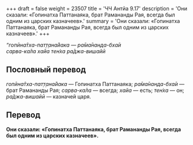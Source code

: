 +++
draft = false
weight = 23507
title = 'ЧЧ Антйа 9.17'
description = 'Они сказали: «Гопинатха Паттанаяка, брат Рамананды Рая, всегда был одним из царских казначеев».'
summary = 'Они сказали: «Гопинатха Паттанаяка, брат Рамананды Рая, всегда был одним из царских казначеев».'
+++

_“гопӣна̄тха-пат̣т̣ана̄йака — ра̄ма̄нанда-бха̄и  
сарва-ка̄ла хайа тен̇ха ра̄джа-вишайӣ_

## Пословный перевод

_гопӣна̄тха_\-_пат̣т̣ана̄йака_ — Гопинатха Паттанаяка; _ра̄ма̄нанда_\-_бха̄и_ — брат Рамананды Рая; _сарва_\-_ка̄ла_ — всегда; _хайа_ — есть; _тен̇ха_ — он; _ра̄джа_\-_вишайӣ_ — казначей царя.

## Перевод

**Они сказали: «Гопинатха Паттанаяка, брат Рамананды Рая, всегда был одним из царских казначеев».**

